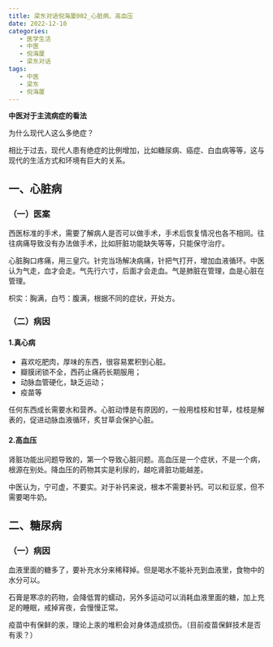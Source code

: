 ```yaml
---
title: 梁东对话倪海厦002_心脏病、高血压
date: 2022-12-10
categories:
   - 医学生活
   - 中医
   - 倪海厦
   - 梁东对话
tags: 
   - 中医
   - 梁东
   - 倪海厦
---
```

**中医对于主流病症的看法**
<!-- more -->
为什么现代人这么多绝症？

相比于过去，现代人患有绝症的比例增加，比如糖尿病、癌症、白血病等等，这与现代的生活方式和环境有巨大的关系。

## 一、心脏病

### （一）医案

西医标准的手术，需要了解病人是否可以做手术，手术后恢复情况也各不相同。往往病痛导致没有办法做手术，比如肝脏功能缺失等等，只能保守治疗。

心脏胸口疼痛，用三皇穴。针完当场解决病痛，针把气打开，增加血液循环。中医认为气走，血才会走。气先行六寸，后面才会走血。气是肺脏在管理，血是心脏在管理。

枳实：胸满，白芍：腹满，根据不同的症状，开处方。

### （二）病因

#### 1.真心病

- 喜欢吃肥肉，厚味的东西，很容易累积到心脏。
- 瓣膜闭锁不全，西药止痛药长期服用；
- 动脉血管硬化，缺乏运动；
- 疫苗等

任何东西成长需要水和营养。心脏动悸是有原因的，一般用桂枝和甘草，桂枝是解表的，促进动脉血液循环，炙甘草会保护心脏。

#### 2.高血压

肾脏功能出问题导致的，第一个导致心脏问题。高血压是一个症状，不是一个病，根源在别处。降血压的药物其实是利尿的，越吃肾脏功能越差。

中医认为，宁可虚，不要实。对于补钙来说，根本不需要补钙。可以和豆浆，但不需要喝牛奶。

## 二、糖尿病

### （一）病因

血液里面的糖多了，要补充水分来稀释掉。但是喝水不能补充到血液里，食物中的水分可以。

石膏是寒凉的药物，会降低胃的蠕动，另外多运动可以消耗血液里面的糖，加上充足的睡眠，戒掉宵夜，会慢慢正常。

疫苗中有保鲜的汞，理论上汞的堆积会对身体造成损伤。（目前疫苗保鲜技术是否有汞？）

